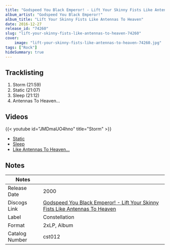 ```yaml
---
title: "Godspeed You Black Emperor! - Lift Your Skinny Fists Like Antennas To Heaven"
album_artist: "Godspeed You Black Emperor!"
album_title: "Lift Your Skinny Fists Like Antennas To Heaven"
date: 2016-12-27
release_id: "74260"
slug: "lift-your-skinny-fists-like-antennas-to-heaven-74260"
cover:
    image: "lift-your-skinny-fists-like-antennas-to-heaven-74260.jpg"
tags: ["Rock"]
hideSummary: true
---
```


## Tracklisting
1. Storm (21:59)
2. Static (21:07)
3. Sleep (21:12)
4. Antennas To Heaven...

## Videos
{{< youtube id="JMDmaUO4hno" title="Storm" >}}
- [Static](https://www.youtube.com/watch?v=RW86oMO80Ms)
- [Sleep](https://www.youtube.com/watch?v=7EGTD7azzWk)
- [Like Antennas To Heaven…](https://www.youtube.com/watch?v=agN6AL2Y8h0)

## Notes

| Notes          |             |
| ---------------| ----------- |
| Release Date   | 2000 |
| Discogs Link   | [Godspeed You Black Emperor! - Lift Your Skinny Fists Like Antennas To Heaven](https://www.discogs.com/release/74260) |
| Label          | Constellation |
| Format         | 2xLP, Album |
| Catalog Number | cst012 |

